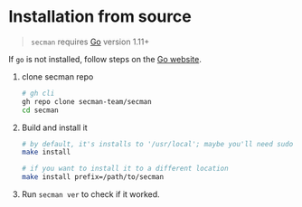 # Installation from source

> `secman` requires [Go](https://golang.org) version 1.11+

If `go` is not installed, follow steps on the [Go website](https://golang.org/doc/install).

1. clone secman repo

    ```sh
    # gh cli
    gh repo clone secman-team/secman
    cd secman
    ```

2. Build and install it

    ```sh
    # by default, it's installs to '/usr/local'; maybe you'll need sudo
    make install

    # if you want to install it to a different location
    make install prefix=/path/to/secman
    ```

3. Run `secman ver` to check if it worked.
